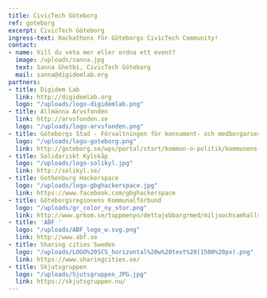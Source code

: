 ```yaml
---
title: CivicTech Göteborg
ref: goteborg
excerpt: CivicTech Göteborg
ingress-text: Hackathons för Göteborgs CivicTech Community!
contact:
- name: Vill du veta mer eller ordna ett event?
  image: /uploads/sanna.jpg
  text: Sanna Ghotbi, CivicTech Göteborg
  mail: sanna@digidemlab.org
partners:
- title: Digidem Lab
  link: http://digidemlab.org
  logo: "/uploads/logo-digidemlab.png"
- title: Allmänna Arvsfonden
  link: http://arvsfonden.se
  logo: "/uploads/logo-arvsfonden.png"
- title: Göteborgs Stad - Förvaltningen för konsument- och medborgarservice
  logo: "/uploads/logo-goteborg.png"
  link: http://goteborg.se/wps/portal/start/kommun-o-politik/kommunens-organisation/forvaltningar/forvaltningar/forvaltningen-for-konsument--och-medborgarservice-/!ut/p/z1/hU7NCoMwGHsar_1q_Wm7WxlD0P3ALrpehrpOZauVWjfY00-Pg40FcghJSEBCAbIvH11Tus705X3WJxmfQ5JgPw39LNkIikW0JtFufwiyI4H8X0DONv4BgSEF2VUaPWuNMCIkoowwzhkNGY85XfZFXwWsAWnVVVll0WTnW61zw7jysIcvU31b2BhUG-3hb5XWjA6KzyQMunhtVS7e-Y0waA!!/dz/d5/L2dBISEvZ0FBIS9nQSEh/
- title: Solidariskt Kylskåp
  logo: "/uploads/logo-solikyl.jpg"
  link: http://solikyl.se/
- title: Gothenburg Hackerspace
  logo: "/uploads/logo-gbghackerspace.jpg"
  link: https://www.facebook.com/gbghackerspace
- title: Göteborgsregionens Kommunalförbund
  logo: "/uploads/gr_color_ny_stor.png"
  link: http://www.grkom.se/toppmenyn/dettajobbargrmed/miljoochsamhallsbyggnad/miljoochkretslopp.4.4fea3bce111092982468000586.html
- title: 'ABF '
  logo: "/uploads/ABF_logo_w.svg.png"
  link: http://www.abf.se
- title: Sharing cities Sweden
  logo: "/uploads/LOGO%20SCS_horizontal%20w%20text%20(1500%20px).png"
  link: https://www.sharingcities.se/
- title: Skjutsgruppen
  logo: "/uploads/Sjutsgruppen_JPG.jpg"
  link: https://skjutsgruppen.nu/
---
```


